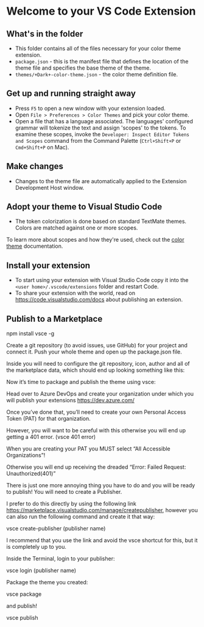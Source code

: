 # Welcome to your VS Code Extension

## What's in the folder

* This folder contains all of the files necessary for your color theme extension.
* `package.json` - this is the manifest file that defines the location of the theme file and specifies the base theme of the theme.
* `themes/+Dark+-color-theme.json` - the color theme definition file.

## Get up and running straight away

* Press `F5` to open a new window with your extension loaded.
* Open `File > Preferences > Color Themes` and pick your color theme.
* Open a file that has a language associated. The languages' configured grammar will tokenize the text and assign 'scopes' to the tokens. To examine these scopes, invoke the `Developer: Inspect Editor Tokens and Scopes` command from the Command Palette (`Ctrl+Shift+P` or `Cmd+Shift+P` on Mac).

## Make changes

* Changes to the theme file are automatically applied to the Extension Development Host window.

## Adopt your theme to Visual Studio Code

* The token colorization is done based on standard TextMate themes. Colors are matched against one or more scopes.

To learn more about scopes and how they're used, check out the [color theme](https://code.visualstudio.com/api/extension-guides/color-theme) documentation.

## Install your extension

* To start using your extension with Visual Studio Code copy it into the `<user home>/.vscode/extensions` folder and restart Code.
* To share your extension with the world, read on https://code.visualstudio.com/docs about publishing an extension.


## Publish to a Marketplace

npm install vsce -g

Create a git repository (to avoid issues, use GitHub) for your project and connect it. Push your whole theme and open up the package.json file.

Inside you will need to configure the git repository, icon, author and all of the marketplace data, which should end up looking something like this:

Now it’s time to package and publish the theme using vsce:

Head over to Azure DevOps and create your organization under which you will publish your extensions https://dev.azure.com/

Once you’ve done that, you’ll need to create your own Personal Access Token (PAT) for that organization.

However, you will want to be careful with this otherwise you will end up getting a 401 error. (vsce 401 error)

When you are creating your PAT you MUST select “All Accessible Organizations”!

Otherwise you will end up receiving the dreaded “Error: Failed Request: Unauthorized(401)”

There is just one more annoying thing you have to do and you will be ready to publish! You will need to create a Publisher.

I prefer to do this directly by using the following link https://marketplace.visualstudio.com/manage/createpublisher, however you can also run the following command and create it that way:

vsce create-publisher (publisher name)

I recommend that you use the link and avoid the vsce shortcut for this, but it is completely up to you.

Inside the Terminal, login to your publisher:

vsce login (publisher name)

Package the theme you created:

vsce package

and publish!

vsce publish